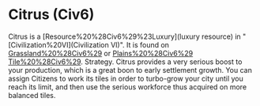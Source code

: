 # Citrus (Civ6)

 Citrus is a [Resource%20%28Civ6%29%23Luxury](luxury resource) in "[Civilization%20VI](Civilization VI)". It is found on [Grassland%20%28Civ6%29](Grassland) or [Plains%20%28Civ6%29](Plains) [Tile%20%28Civ6%29](tiles).
Strategy.
 Citrus provides a very serious boost to your production, which is a great boon to early settlement growth. You can assign Citizens to work its tiles in order to turbo-grow your city until you reach its limit, and then use the serious workforce thus acquired on more balanced tiles.